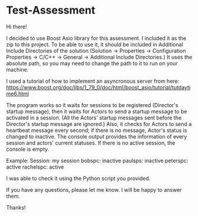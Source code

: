 # Test-Assessment

Hi there!

I decided to use Boost Asio library for this assessment. I included it as the zip to this project. To be able to use it, it should be included in Additional Include Directories of the solution
(Solution -> Properties -> Configuration Properties -> C/C++ -> General -> Additional Include Directories.) It uses the absolute path, so you may need to change the path to it to run on your machine.

I used a tutorial of how to implement an asyncronous server from here: https://www.boost.org/doc/libs/1_79_0/doc/html/boost_asio/tutorial/tutdaytime6.html

The program works so it waits for sessions to be registered (Director's startup message), then it waits for Actors to send a startup message to be activated in a session. 
(All the Actors' startup messages sent before the Director's startup message are ignored.) Also, it checks for Actors to send a heartbeat message every second; if there is no message, Actor's status is changed to inactive.
The console output provides the information of every session and actors' current statuses. If there is no active session, the console is empty.

Example:
Session: my session
bobspc: inactive
paulsps: inactive
peterspc: active
rachelspc: active

I was able to check it using the Python script you provided.

If you have any questions, please let me know. I will be happy to answer them.

Thanks!
